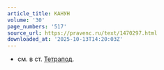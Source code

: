 ```yaml
---
article_title: КАНУН
volume: '30'
page_numbers: '517'
source_url: https://pravenc.ru/text/1470297.html
downloaded_at: '2025-10-13T14:20:03Z'
---
```


- см. в ст. [Тетрапод](https://pravenc.ru/text/Тетрапод.html).

